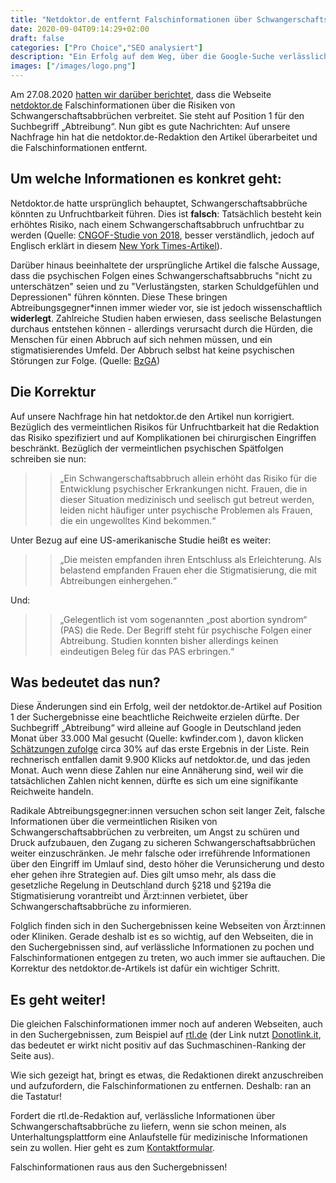 ```yaml
---
title: "Netdoktor.de entfernt Falschinformationen über Schwangerschaftsabbrüche"
date: 2020-09-04T09:14:29+02:00
draft: false
categories: ["Pro Choice","SEO analysiert"]
description: "Ein Erfolg auf dem Weg, über die Google-Suche verlässliche Informationen über Schwangerschaftsabbrüche zu finden"
images: ["/images/logo.png"]
---
```

Am 27.08.2020 [hatten wir darüber berichtet](/blog/seo-als-strategie-von-abtreibungsgegnern/), dass die Webseite [netdoktor.de](https://www.netdoktor.de/schwangerschaft/abtreibung/) Falschinformationen über die Risiken von Schwangerschaftsabbrüchen verbreitet. Sie steht auf Position 1 für den Suchbegriff „Abtreibung“. Nun gibt es gute Nachrichten: Auf unsere Nachfrage hin hat die netdoktor.de-Redaktion den Artikel überarbeitet und die Falschinformationen entfernt.

## Um welche Informationen es konkret geht:
Netdoktor.de hatte ursprünglich behauptet, Schwangerschaftsabbrüche könnten zu Unfruchtbarkeit führen. Dies ist **falsch**: Tatsächlich besteht kein erhöhtes Risiko, nach einem Schwangerschaftsabbruch unfruchtbar zu werden (Quelle: [CNGOF-Studie von 2018](https://www.ejog.org/article/S0301-2115(18)30027-7/fulltext), besser verständlich, jedoch auf Englisch erklärt in diesem [New York Times-Artikel](https://www.nytimes.com/2019/05/30/well/can-an-abortion-affect-your-fertility.html)).

Darüber hinaus beeinhaltete der ursprüngliche Artikel die falsche Aussage, dass die psychischen Folgen eines Schwangerschaftsabbruchs "nicht zu unterschätzen" seien und zu "Verlustängsten, starken Schuldgefühlen und Depressionen" führen könnten. Diese These bringen Abtreibungsgegner*innen immer wieder vor, sie ist jedoch wissenschaftlich **widerlegt**. Zahlreiche Studien haben erwiesen, dass seelische Belastungen durchaus entstehen können - allerdings verursacht durch die Hürden, die Menschen für einen Abbruch auf sich nehmen müssen, und ein stigmatisierendes Umfeld. Der Abbruch selbst hat keine psychischen Störungen zur Folge. (Quelle: [BzGA](https://www.familienplanung.de/beratung/schwangerschaftsabbruch/der-schwangerschaftsabbruch-traurig-und-erleichternd-zugleich/#c65056))

## Die Korrektur
Auf unsere Nachfrage hin hat netdoktor.de den Artikel nun korrigiert. Bezüglich des vermeintlichen Risikos für Unfruchtbarkeit hat die Redaktion das Risiko spezifiziert und auf Komplikationen bei chirurgischen Eingriffen beschränkt. Bezüglich der vermeintlichen psychischen Spätfolgen schreiben sie nun:
>> „Ein Schwangerschaftsabbruch allein erhöht das Risiko für die Entwicklung psychischer Erkrankungen nicht. Frauen, die in dieser Situation medizinisch und seelisch gut betreut werden, leiden nicht häufiger unter psychische Problemen als Frauen, die ein ungewolltes Kind bekommen.“

Unter Bezug auf eine US-amerikanische Studie heißt es weiter:
>> „Die meisten empfanden ihren Entschluss als Erleichterung. Als belastend empfanden Frauen eher die Stigmatisierung, die mit Abtreibungen einhergehen.“

Und:
>> „Gelegentlich ist vom sogenannten „post abortion syndrom“ (PAS) die Rede. Der Begriff steht für psychische Folgen einer Abtreibung. Studien konnten bisher allerdings keinen eindeutigen Beleg für das PAS erbringen.“

## Was bedeutet das nun?
Diese Änderungen sind ein Erfolg, weil der netdoktor.de-Artikel auf Position 1 der Suchergebnisse eine beachtliche Reichweite erzielen dürfte. Der Suchbegriff „Abtreibung“ wird alleine auf Google in Deutschland jeden Monat über 33.000 Mal gesucht (Quelle: kwfinder.com ), davon klicken [Schätzungen zufolge](https://www.advancedwebranking.com/ctrstudy/) circa 30% auf das erste Ergebnis in der Liste. Rein rechnerisch entfallen damit 9.900 Klicks auf netdoktor.de, und das jeden Monat. Auch wenn diese Zahlen nur eine Annäherung sind, weil wir die tatsächlichen Zahlen nicht kennen, dürfte es sich um eine signifikante Reichweite handeln.

Radikale Abtreibungsgegner:innen versuchen schon seit langer Zeit, falsche Informationen über die vermeintlichen Risiken von Schwangerschaftsabbrüchen zu verbreiten, um Angst zu schüren und Druck aufzubauen, den Zugang zu sicheren Schwangerschaftsabbrüchen weiter einzuschränken. Je mehr falsche oder irreführende Informationen über den Eingriff im Umlauf sind, desto höher die Verunsicherung und desto eher gehen ihre Strategien auf. Dies gilt umso mehr, als dass die gesetzliche Regelung in Deutschland durch §218 und §219a die Stigmatisierung vorantreibt und Ärzt:innen verbietet, über Schwangerschaftsabbrüche zu informieren.

Folglich finden sich in den Suchergebnissen keine Webseiten von Ärzt:innen oder Kliniken. Gerade deshalb ist es so wichtig, auf den Webseiten, die in den Suchergebnissen sind, auf verlässliche Informationen zu pochen und Falschinformationen entgegen zu treten, wo auch immer sie auftauchen. Die Korrektur des netdoktor.de-Artikels ist dafür ein wichtiger Schritt.

## Es geht weiter!
Die gleichen Falschinformationen immer noch auf anderen Webseiten, auch in den Suchergebnissen, zum Beispiel auf [rtl.de](https://donotlink.it/mQAqp) (der Link nutzt [Donotlink.it](https://donotlink.it), das bedeutet er wirkt nicht positiv auf das Suchmaschinen-Ranking der Seite aus).

Wie sich gezeigt hat, bringt es etwas, die Redaktionen direkt anzuschreiben und aufzufordern, die Falschinformationen zu entfernen. Deshalb: ran an die Tastatur!

Fordert die rtl.de-Redaktion auf, verlässliche Informationen über Schwangerschaftsabbrüche zu liefern, wenn sie schon meinen, als Unterhaltungsplattform eine Anlaufstelle für medizinische Informationen sein zu wollen. Hier geht es zum [Kontaktformular](https://www.rtl.de/kontakt).

Falschinformationen raus aus den Suchergebnissen!
